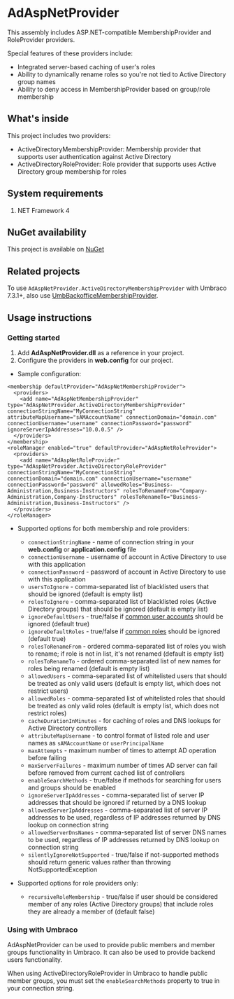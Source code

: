 # AdAspNetProvider
This assembly includes ASP.NET-compatible MembershipProvider and RoleProvider providers.

Special features of these providers include:
- Integrated server-based caching of user's roles
- Ability to dynamically rename roles so you're not tied to Active Directory group names
- Ability to deny access in MembershipProvider based on group/role membership

## What's inside
This project includes two providers:
- ActiveDirectoryMembershipProvider: Membership provider that supports user authentication against Active Directory
- ActiveDirectoryRoleProvider: Role provider that supports uses Active Directory group membership for roles

## System requirements
1. NET Framework 4

## NuGet availability
This project is available on [NuGet](https://www.nuget.org/packages/AdAspNetProvider)

## Related projects
To use `AdAspNetProvider.ActiveDirectoryMembershipProvider` with Umbraco 7.3.1+, also use [UmbBackofficeMembershipProvider](https://github.com/Bitmapped/UmbBackofficeMembershipProvider).

## Usage instructions
### Getting started
1. Add **AdAspNetProvider.dll** as a reference in your project.
2. Configure the providers in **web.config** for our project.
  - Sample configuration:
  ```
  <membership defaultProvider="AdAspNetMembershipProvider">
    <providers>
      <add name="AdAspNetMembershipProvider" type="AdAspNetProvider.ActiveDirectoryMembershipProvider" connectionStringName="MyConnectionString" attributeMapUsername="sAMAccountName" connectionDomain="domain.com" connectionUsername="username" connectionPassword="password" ignoreServerIpAddresses="10.0.0.5" />
    </providers>
  </membership>
  <roleManager enabled="true" defaultProvider="AdAspNetRoleProvider">
    <providers>
      <add name="AdAspNetRoleProvider" type="AdAspNetProvider.ActiveDirectoryRoleProvider" connectionStringName="MyConnectionString" connectionDomain="domain.com" connectionUsername="username" connectionPassword="password" allowedRoles="Business-Administration,Business-Instructors" rolesToRenameFrom="Company-Administration,Company-Instructors" rolesToRenameTo="Business-Administration,Business-Instructors" />
    </providers>
  </roleManager>
  ```
  
  - Supported options for both membership and role providers:
    - `connectionStringName` - name of connection string in your **web.config** or **application.config** file
    - `connectionUsername` - username of account in Active Directory to use with this application
    - `connectionPassword` - password of account in Active Directory to use with this application
    - `usersToIgnore` - comma-separated list of blacklisted users that should be ignored (default is empty list)
    - `rolesToIgnore` - comma-separated list of blacklisted roles (Active Directory groups) that should be ignored (default is empty list)
    - `ignoreDefaultUsers` - true/false if [common user accounts](https://gist.github.com/Bitmapped/e532454f6a64ef52ca7e) should be ignored (default true)
    - `ignoreDefaultRoles` - true/false if [common roles](https://gist.github.com/Bitmapped/e532454f6a64ef52ca7e) should be ignored (default true)
    - `rolesToRenameFrom` - ordered comma-separated list of roles you wish to rename; if role is not in list, it's not renamed (default is empty list)
    - `rolesToRenameTo` - ordered comma-separated list of new names for roles being renamed (default is empty list)
    - `allowedUsers` - comma-separated list of whitelisted users that should be treated as only valid users (default is empty list, which does not restrict users)
    - `allowedRoles` - comma-separated list of whitelisted roles that should be treated as only valid roles (default is empty list, which does not restrict roles)
    - `cacheDurationInMinutes` - for caching of roles and DNS lookups for Active Directory controllers
    - `attributeMapUsername` - to control format of listed role and user names as `sAMAccountName` or `userPrincipalName`
    - `maxAttempts` - maximum number of times to attempt AD operation before failing
    - `maxServerFailures` - maximum number of times AD server can fail before removed from current cached list of controllers
    - `enableSearchMethods` - true/false if methods for searching for users and groups should be enabled
    - `ignoreServerIpAddresses` - comma-separated list of server IP addresses that should be ignored if returned by a DNS lookup
	- `allowedServerIpAddresses` - comma-separated list of server IP addresses to be used, regardless of IP addresses returned by DNS lookup on connection string
	- `allowedServerDnsNames` - comma-separated list of server DNS names to be used, regardless of IP addresses returned by DNS lookup on connection string
    - `silentlyIgnoreNotSupported` - true/false if not-supported methods should return generic values rather than throwing NotSupportedException

- Supported options for role providers only:
  - `recursiveRoleMembership` - true/false if user should be considered member of any roles (Active Directory groups) that include roles they are already a member of (default false)

### Using with Umbraco
AdAspNetProvider can be used to provide public members and member groups functionality in Umbraco. It can also be used to provide backend users functionality.

When using ActiveDirectoryRoleProvider in Umbraco to handle public member groups, you must set the `enableSearchMethods` property to true in your connection string.
